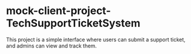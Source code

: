 # mock-client-project-TechSupportTicketSystem
This project is a simple interface where users can submit a support ticket, and admins can view and track them.
